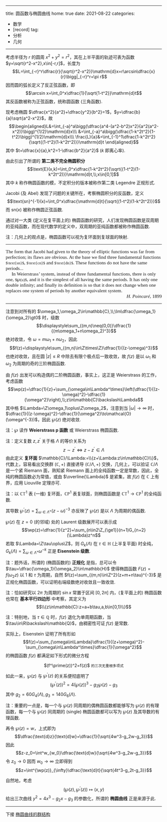 
---
title: 圆函数与椭圆曲线
home: true
date: 2021-08-22
categories:
  - 数学
  - [record]
tag:
  - 分析
  - 几何
---

考虑半径为 $r$ 的圆周 $x^2+y^2=r^2$，其在上半平面的轨迹可表为函数 $y=\sqrt{r^2-x^2},x\in[-r,r]$，长度为 $$L=\int_{-r}^r\dfrac{r}{\sqrt{r^2-x^2}}\mathrm{d}x=r\arcsin\dfrac{x}{r}\bigg|_{-r}^r=\pi r$$ 因而圆的弧长定义了反正弦函数，即 $$\arcsin x=\int_0^x\dfrac{1}{\sqrt{1-t^2}}\mathrm{d}t$$ 其反函数被称为正弦函数，统称圆函数 (三角函数).

现考虑椭圆 $\dfrac{x^2}{a^2}+\dfrac{y^2}{b^2}=1$，$y=\dfrac{b}{a}\sqrt{a^2-x^2}$，故
$$\begin{aligned}L&=\int_{-a}^a\bigg(\dfrac{a^4-(a^2-b^2)x^2}{a^2(a^2-x^2)}\bigg)^{1/2}\mathrm{d}x\\\ &=\int_{-a}^a\bigg(\dfrac{1-k^2t^2}{1-t^2}\bigg)^{1/2}\mathrm{d}x\\\ \frac{L}{a}&=\int_{-1}^1\dfrac{1-k^2t^2}{\sqrt{(1-t^2)(1-k^2t^2)}}\mathrm{d}t \end{aligned}$$ 其中 $t=\dfrac{x}{a},k^2=1-\dfrac{b^2}{a^2}$ ($k$ 即离心率).

由此引出了所谓的 __第二类不完全椭圆积分__ $$\text{E}(x,k)=\int_0^x\dfrac{1-k^2t^2}{\sqrt{(1-t^2)(1-k^2t^2)}}\mathrm{d}t,\\;x\in[0,1]$$ 其中 $k$ 称作椭圆函数的模，不定积分的版本被称作第二类 Legendre 正规形式.

Jacobi (及 Abel) 发现了问题的关键所在，考察椭圆积分的反函数，定义 $$\text{sn}^{-1}(x)=\int_0^x\dfrac{\mathrm{d}t}{\sqrt{(1-t^2)(1-k^2t^2)}}$$ 而 $\text{sn}(x)$ 被称作椭圆正弦函数.

通过对一大类 (定义在复平面上的) 椭圆函数的研究，人们发现椭圆函数是双周期的亚纯函数，而在现代数学的定义中，双周期的亚纯函数都被称作椭圆函数.

注：几何上的观点是，椭圆函数可以视为复环面到复球面的映射.

---
<div style='font-family: LatinModern-Math; font-size:1.1em;'>
The form that Jacobi had given to the theory of elliptic
functions was far from perfection; its flaws are obvious.
At the base we find three fundamental functions <small>$\text{sn}$</small>, <small>$\text{cn}$</small> and <small>$\text{dn}$</small>. 
These functions do not have the same periods... <br>
&emsp; In Weierstrass’ system, instead of three fundamental functions, 
there is only one, <small>$℘(u)$</small>, and it is the simplest of all having the same periods. 
It has only one double infinity; and finally its definition is so that 
it does not change when one replaces one system of periods by another equivalent system. 
<div align="right"><i>H. Poincaré</i>, 1899</div>
</div>

---
注意到对所有的 $\omega_1,\omega_2\in\mathbb{C},\\;\Im\dfrac{\omega_1}{\omega_2}\gt0$ 时，级数 $$\displaystyle\sum_{(m,n)\neq(0,0)}\dfrac{1}{(m\omega_1+n\omega_2)^3}$$ 绝对收敛，令 $\omega=m\omega_1+n\omega_2$，因此 $$f(z)=\displaystyle\sum_{(m,n)\in\Z\times\Z}\dfrac{1}{(z-\omega)^3}$$ 也绝对收敛，且在圆 $|z|\le R$ 中除去有限个极点后一致收敛，故 $f(z)$ 是以 $\omega_1$ 和 $\omega_2$ 为周期的奇的三阶椭圆函数.

由 $f(z)$ 出发可以构造偶的二阶椭圆函数，事实上，这正是 Weierstrass 的工作，考虑函数 $$\wp(z)=\dfrac{1}{z}+\sum_{\omega\in\Lambda^\times}\left(\dfrac{1}{(z-\omega)^2}-\dfrac{1}{\omega^2}\right),\\;z\in\mathbb{C}\backslash\Lambda$$ 其中格 $\Lambda=\Z\omega_1\oplus\Z\omega_2$，注意到当 $|\omega|\to\infty$ 时，$\dfrac{1}{(z-\omega)^2}-\dfrac{1}{\omega^2}\to\mathcal{O}(\omega^{-3})$，因此 $\wp(z)$ 绝对收敛.

注：$\wp$ 读作 __Weierstrass p 函数__ 或 Weierstrass 椭圆函数.

注：定义复数 $z,z^\prime$ 关于格 $\Lambda$ 的等价关系为 $$z\sim z^\prime\iff z-z^\prime\in\Lambda$$ 由此定义 __复环面__ $\mathbb{C}/\Lambda:=\\{z+\Lambda:z\in\mathbb{C}\\}$，代数上，容易看出交换群 $(\mathbb{C},+)$ 直接诱导 $(\mathbb{C}/\Lambda,+)$ 交换，几何上，可以验证 $\mathbb{C}/\Lambda$ 是一个紧 Riemann 面，熟知紧 Riemann 面上的全纯函数一定是常数，因此，全纯的椭圆函数必为常值，或由 $\overline{\Lambda}$ 是紧集，故 $f(z)$ 在 $\mathbb{C}$ 上有界，应用 Liouville 定理亦可.

注：以 $\mathbb{CT}^1$ 表 (一维) 复环面，$\mathbb{CP}^1$ 表复球面，则椭圆函数是 $\mathbb{CT}^1\longrightarrow\mathbb{CP}^1$ 的全纯函数.

其导数 $\wp^\prime(z)=\sum_{\omega\in\Lambda^\times}(z-\omega)^{-3}$ 亦反映了 $\wp(z)$ 是以 $\Lambda$ 为周期的偶函数.

$\wp(z)$ 在 $z=0$ (的邻域) 处的 Laurent 级数展开可以表示成 $$\wp(z)=\dfrac{1}{z^2}+\sum_{n\in2\Z_{\ge1}}(n+1)G_{n+2}(\Lambda)z^n$$ 若取 $\Lambda=\Z\tau\oplus\Z$，则 $G_k(\Lambda)$ 在 $\tau\in\mathbb{H}$ (上半复平面) 时全纯，$G_{k}(\Lambda)=\sum_{\omega\in\Lambda^\times}\omega^{-k}$ 正是 __Eisenstein 级数__.

注：题外话，所谓的 (椭圆函数的) __正规化__ 是指，总可以令 $\tau=\dfrac{\omega_1}{\omega_2}\in\mathbb{H}$ 使得椭圆函数 $F(z)=f(\omega_2z)$ 以 $1$ 和 $\tau$ 为周期，自然 $f(z)=\sum_{(m,n)\in\Z^2}(z+m+n\tau)^{-3}$ 是正规化椭圆函数，可以证明右端级数绝对收敛且一致收敛.

注：恰如研究以 $2\pi$ 为周期的 $\sin x$ 常置于区间 $[0,2\pi]$ 内，(复平面上的) 椭圆函数也常在 __基本平行四边形__ 中考察，其定义为 $$\\{z\in\mathbb{C}:z=a+b\tau,a,b\in[0,1)\\}$$

注：特别地，当 $\tau\in\mathbb{Q}$ 时，$f(z)$ 退化为单周期函数，当 $\tau\in\R\backslash\mathbb{Q}$，由稠密性可证 $f(z)$ 是常数.

实际上，Eisenstein 证明了所有形如 $$f(z)=\sum_{\omega\in\Lambda}\dfrac{1}{(z+\omega)^2}-\sum_{\omega\in\Lambda^\times}\dfrac{1}{\omega^2}$$ 的椭圆函数 $f(z)$ 都满足如下形式的微分方程 
<center>$(f^\prime(z))^2=f(z)$ <small>的三次无重根多项式</small></center>

如此一来，$\wp(z)$ 与 $\wp^\prime(z)$ 的关系便彻底明了 $$(\wp^\prime(z))^2=4(\wp(z))^3-g_2\wp(z)-g_3$$ 其中 $g_2=60G_4(\Lambda),g_3=140G_6(\Lambda)$.

注：重要的一点是，每一个与 $\wp(z)$ 同周期的偶椭圆函数都能够写为 $\wp(z)$ 的有理函数，每一个与 $\wp(z)$ 同周期的 (single) 椭圆函数都可以写为 $\wp(z)$ 及其导数的有理函数.

再令 $\wp(z)=w$，上式即为 $$\dfrac{\text{d}z}{\text{d}w}=\dfrac{1}{\sqrt{4w^3-g_2w-g_3}}$$ 因此 $$z-z_0=\int^w_{w_0}\dfrac{\text{d}w}{\sqrt{4w^3-g_2w-g_3}}$$ 令 $z_0\to0$ 因而 $w_0\to\infty$ 立即得到 $$z=\int^{\wp(z)}_{\infty}\dfrac{\text{d}t}{\sqrt{4t^3-g_2t-g_3}}$$

自然地，考虑 $$(\wp(z),\wp^\prime(z))\longmapsto(x,y)$$ 给出三次曲线 $y^2=4x^3-g_2x-g_3$ 的参数化，所谓的 __椭圆曲线__ 正是来源于此.

---

下接 [椭圆曲线的群结构](/post/09-12-2021/group-law.html)

